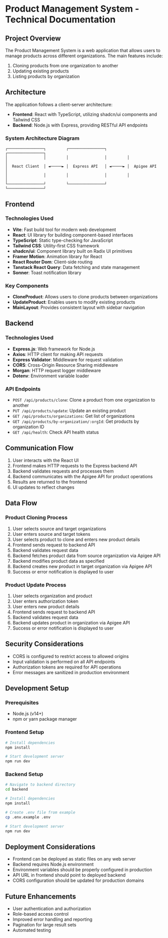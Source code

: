 
# Product Management System - Technical Documentation

## Project Overview

The Product Management System is a web application that allows users to manage products across different organizations. The main features include:

1. Cloning products from one organization to another
2. Updating existing products
3. Listing products by organization

## Architecture

The application follows a client-server architecture:

- **Frontend**: React with TypeScript, utilizing shadcn/ui components and Tailwind CSS
- **Backend**: Node.js with Express, providing RESTful API endpoints

### System Architecture Diagram

```
┌────────────────┐         ┌────────────────┐         ┌────────────────┐
│                │         │                │         │                │
│  React Client  │ ◄─────► │  Express API   │ ◄─────► │  Apigee API    │
│                │         │                │         │                │
└────────────────┘         └────────────────┘         └────────────────┘
```

## Frontend

### Technologies Used

- **Vite**: Fast build tool for modern web development
- **React**: UI library for building component-based interfaces
- **TypeScript**: Static type-checking for JavaScript
- **Tailwind CSS**: Utility-first CSS framework
- **shadcn/ui**: Component library built on Radix UI primitives
- **Framer Motion**: Animation library for React
- **React Router Dom**: Client-side routing
- **Tanstack React Query**: Data fetching and state management
- **Sonner**: Toast notification library

### Key Components

- **CloneProduct**: Allows users to clone products between organizations
- **UpdateProduct**: Enables users to modify existing products
- **MainLayout**: Provides consistent layout with sidebar navigation

## Backend

### Technologies Used

- **Express.js**: Web framework for Node.js
- **Axios**: HTTP client for making API requests
- **Express Validator**: Middleware for request validation
- **CORS**: Cross-Origin Resource Sharing middleware
- **Morgan**: HTTP request logger middleware
- **Dotenv**: Environment variable loader

### API Endpoints

- `POST /api/products/clone`: Clone a product from one organization to another
- `PUT /api/products/update`: Update an existing product
- `GET /api/products/organizations`: Get list of organizations
- `GET /api/products/by-organization/:orgId`: Get products by organization ID
- `GET /api/health`: Check API health status

## Communication Flow

1. User interacts with the React UI
2. Frontend makes HTTP requests to the Express backend API
3. Backend validates requests and processes them
4. Backend communicates with the Apigee API for product operations
5. Results are returned to the frontend
6. UI updates to reflect changes

## Data Flow

### Product Cloning Process

1. User selects source and target organizations
2. User enters source and target tokens
3. User selects product to clone and enters new product details
4. Frontend sends request to backend API
5. Backend validates request data
6. Backend fetches product data from source organization via Apigee API
7. Backend modifies product data as specified
8. Backend creates new product in target organization via Apigee API
9. Success or error notification is displayed to user

### Product Update Process

1. User selects organization and product
2. User enters authorization token
3. User enters new product details
4. Frontend sends request to backend API
5. Backend validates request data
6. Backend updates product in organization via Apigee API
7. Success or error notification is displayed to user

## Security Considerations

- CORS is configured to restrict access to allowed origins
- Input validation is performed on all API endpoints
- Authorization tokens are required for API operations
- Error messages are sanitized in production environment

## Development Setup

### Prerequisites

- Node.js (v14+)
- npm or yarn package manager

### Frontend Setup

```bash
# Install dependencies
npm install

# Start development server
npm run dev
```

### Backend Setup

```bash
# Navigate to backend directory
cd backend

# Install dependencies
npm install

# Create .env file from example
cp .env.example .env

# Start development server
npm run dev
```

## Deployment Considerations

- Frontend can be deployed as static files on any web server
- Backend requires Node.js environment
- Environment variables should be properly configured in production
- API URL in frontend should point to deployed backend
- CORS configuration should be updated for production domains

## Future Enhancements

- User authentication and authorization
- Role-based access control
- Improved error handling and reporting
- Pagination for large result sets
- Automated testing
